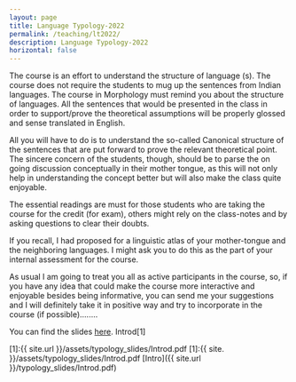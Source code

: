 ```yaml
---
layout: page
title: Language Typology-2022
permalink: /teaching/lt2022/
description: Language Typology-2022
horizontal: false
---
```


The course is an effort to understand the structure of language (s). The course does not require the students to mug up the sentences from Indian languages. The course in Morphology must remind you about the structure of languages. All the sentences that would be presented in the class in order to support/prove the theoretical assumptions will be properly glossed and sense translated in English.

All you will have to do is to understand the so-called Canonical structure of the sentences that are put forward to prove the relevant theoretical point. The sincere concern of the students, though, should be to parse the on going discussion conceptually in their mother tongue, as this will not only help in understanding the concept better but will also make the class quite enjoyable.

The essential readings are must for those students who are taking the course for the credit (for exam), others might rely on the class-notes and by asking questions to clear their doubts.

If you recall, I had proposed for a linguistic atlas of your mother-tongue and the neighboring languages. I might ask you to do this as the part of your internal assessment for the course.

As usual I am going to treat you all as active participants in the course, so, if you have any idea that could make the course more interactive and enjoyable besides being informative, you can send me your suggestions and I will definitely take it in positive way and try to incorporate in the course (if possible)........

You can find the slides [here](http://pkdjnu.unaux.com/TYPO/typo.htm).
Introd[1]

[1]:{{ site.url }}/assets/typology_slides/Introd.pdf
[1]:{{ site. }}/assets/typology_slides/Introd.pdf
[Intro]({{ site.url }}/typology_slides/Introd.pdf)
<!-- <a src="../../_data/typology_slides/Introd.pdf">int</a>
<a src="../../_data/typology_slides/Introd.pdf">int</a>
[Intro](..\..\_data\typology_slides\Introd.pdf)
[Intro](_data\typology_slides\Introd.pdf) -->